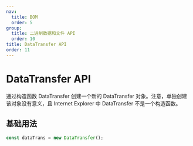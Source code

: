```yaml
---
nav:
  title: BOM
  order: 5
group:
  title: 二进制数据和文件 API
  order: 10
title: DataTransfer API
order: 11
---
```


# DataTransfer API

通过构造函数 DataTransfer 创建一个新的 DataTransfer 对象。注意，单独创建该对象没有意义，且 Internet Explorer 中 DataTransfer 不是一个构造函数。

## 基础用法

```js
const dataTrans = new DataTransfer();
```
